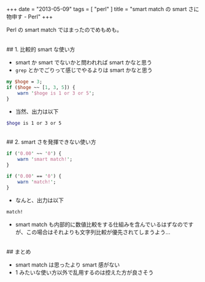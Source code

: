 +++
date = "2013-05-09"
tags = [ "perl" ]
title = "smart match の smart さに物申す - Perl"
+++

Perl の smart match ではまったのでめもめも。

<!--more-->

<br />
## 1. 比較的 smart な使い方

* smart か smart でないかと問われれば smart かなと思う
* `grep` とかでごりって感じでやるよりは smart かなと思う

``` perl
my $hoge = 3;
if ($hoge ~~ [1, 3, 5]) {
    warn '$hoge is 1 or 3 or 5';
}
```

* 当然、出力は以下

``` sh
$hoge is 1 or 3 or 5
```

<br />
## 2. smart さを発揮できない使い方

``` perl
if ('0.00' ~~ '0') {
    warn 'smart match!';
}

if ('0.00' == '0') {
    warn 'match!';
}
```

* なんと、出力は以下

``` sh
match!
```

* smart match も内部的に数値比較をする仕組みを含んでいるはずなのですが、この場合はそれよりも文字列比較が優先されてしまうよう…

<br />
## まとめ

* smart match は思ったより smart 感がない
* 1 みたいな使い方以外で乱用するのは控えた方が良さそう
